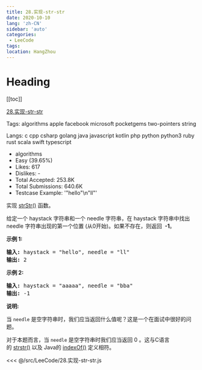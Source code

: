 ```yaml
---
title: 28.实现-str-str
date: 2020-10-10
lang: 'zh-CN'
sidebar: 'auto'
categories:
 - LeeCode
tags: 
location: HangZhou
---
```


# Heading
[[toc]]

[28.实现-str-str](https://leetcode-cn.com/problems/implement-strstr/description/)

Tags: algorithms apple facebook microsoft pocketgems two-pointers string

Langs: c cpp csharp golang java javascript kotlin php python python3 ruby rust scala swift typescript

- algorithms
- Easy (39.65%)
- Likes: 617
- Dislikes: -
- Total Accepted: 253.8K
- Total Submissions: 640.6K
- Testcase Example: '"hello"\n"ll"'

<p>实现&nbsp;<a href="https://baike.baidu.com/item/strstr/811469" target="_blank">strStr()</a>&nbsp;函数。</p>

<p>给定一个&nbsp;haystack 字符串和一个 needle 字符串，在 haystack 字符串中找出 needle 字符串出现的第一个位置 (从0开始)。如果不存在，则返回&nbsp; <strong>-1</strong>。</p>

<p><strong>示例 1:</strong></p>

<pre><strong>输入:</strong> haystack = &quot;hello&quot;, needle = &quot;ll&quot;
<strong>输出:</strong> 2
</pre>

<p><strong>示例 2:</strong></p>

<pre><strong>输入:</strong> haystack = &quot;aaaaa&quot;, needle = &quot;bba&quot;
<strong>输出:</strong> -1
</pre>

<p><strong>说明:</strong></p>

<p>当&nbsp;<code>needle</code>&nbsp;是空字符串时，我们应当返回什么值呢？这是一个在面试中很好的问题。</p>

<p>对于本题而言，当&nbsp;<code>needle</code>&nbsp;是空字符串时我们应当返回 0 。这与C语言的&nbsp;<a href="https://baike.baidu.com/item/strstr/811469" target="_blank">strstr()</a>&nbsp;以及 Java的&nbsp;<a href="https://docs.oracle.com/javase/7/docs/api/java/lang/String.html#indexOf(java.lang.String)" target="_blank">indexOf()</a>&nbsp;定义相符。</p>

<<< @/src/LeeCode/28.实现-str-str.js
